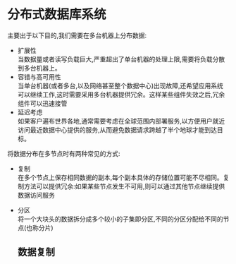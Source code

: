 # 分布式数据库系统

主要出于以下目的,我们需要在多台机器上分布数据:
- 扩展性  
  当数据量或者读写负载巨大,严重超出了单台机器的处理上限,需要将负载分散到多台机器上。
- 容错与高可用性  
  当单台机器(或者多台,以及网络甚至整个数据中心)出现故障,还希望应用系统可以继续工作,这时需要采用多台机器提供冗余。这样某些组件失效之后,冗余组件可以迅速接管
- 延迟考虑  
  如果客户遍布世界各地,通常需要考虑在全球范围内部署服务,以方便用户就近访问最近数据中心提供的服务,从而避免数据请求跨越了半个地球才能到达目标。  

将数据分布在多节点时有两种常见的方式:  
- 复制  
  在多个节点上保存相同数据的副本,每个副本具体的存储位置可能不尽相同。复制方法可以提供冗余:如果某些节点发生不可用,则可以通过其他节点继续提供数据访问服务
- 分区  
  将一个大块头的数据拆分成多个较小的子集即分区,不同的分区分配给不同的节点(也称分片)

  ## 数据复制